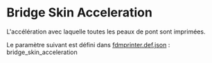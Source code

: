 # Bridge Skin Acceleration

L'accélération avec laquelle toutes les peaux de pont sont imprimées.

Le paramètre suivant est défini dans [fdmprinter.def.json](https://github.com/smartavionics/Cura/blob/mb-master/resources/definitions/fdmprinter.def.json) : bridge_skin_acceleration